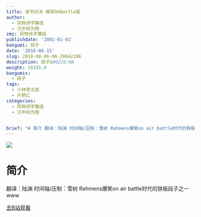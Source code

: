 ```yaml
---
title: 读书对决 爆笑OABattle版
author:
  - 风物诗字幕组
  - 汉中则为橙
zmz: 风物诗字幕组
publishdate: '2001-01-03'
bangumi: 段子
date: '2018-08-15'
slug: 2018-08-06-NA-28642286
description: 段子&#8226;NA
weight: 19185.0
bangumis:
  - 段子
tags:
  - 小林贤太郎
  - 片桐仁
categories:
  - 风物诗字幕组
  - 汉中则为橙


brief: "# 简介 翻译：陆渊 时间轴/压制：雪树 Rahmens爆笑on air battle时代的铁板段子之一www"
---
```

![](https://i.imgur.com/fKSVCs1.jpg)
# 简介  
翻译：陆渊 时间轴/压制：雪树
Rahmens爆笑on air battle时代的铁板段子之一www  

[去B站观看](https://www.bilibili.com/video/av28642286/)
 

